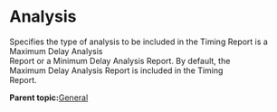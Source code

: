# Analysis

Specifies the type of analysis to be included in the Timing Report is a Maximum Delay Analysis<br /> Report or a Minimum Delay Analysis Report. By default, the<br /> Maximum Delay Analysis Report is included in the Timing<br /> Report.

**Parent topic:**[General](GUID-F3B9AFC7-7B7B-4255-9757-2D5A0DB6BEEF.md)

